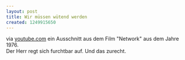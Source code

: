 ```yaml
--- 
layout: post
title: Wir müssen wütend werden
created: 1249915650
---
```

via [youtube.com][1] 
ein Ausschnitt aus dem Film "Network" aus dem Jahre 1976.   
Der Herr regt sich furchtbar auf. Und das zurecht.

 [1]: http://www.youtube.com/watch?v=21SnnZvqEns
